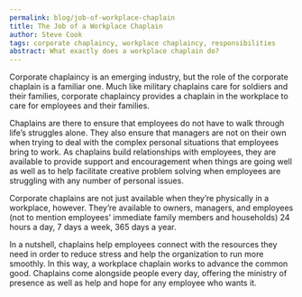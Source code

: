```yaml
---
permalink: blog/job-of-workplace-chaplain
title: The Job of a Workplace Chaplain
author: Steve Cook
tags: corporate chaplaincy, workplace chaplaincy, responsibilities
abstract: What exactly does a workplace chaplain do?
---
```

Corporate chaplaincy is an emerging industry, but the role of the corporate chaplain is a familiar one. Much like military chaplains care for soldiers and their families, corporate chaplaincy provides a chaplain in the workplace to care for employees and their families.

Chaplains are there to ensure that employees do not have to walk through life&#8217;s struggles alone. They also ensure that managers are not on their own when trying to deal with the complex personal situations that employees bring to work. As chaplains build relationships with employees, they are available to provide support and encouragement when things are going well as well as to help facilitate creative problem solving when employees are struggling with any number of personal issues.

Corporate chaplains are not just available when they&#8217;re physically in a workplace, however. They&#8217;re available to owners, managers, and employees (not to mention employees&#8217; immediate family members and households) 24 hours a day, 7 days a week, 365 days a year.

In a nutshell, chaplains help employees connect with the resources they need in order to reduce stress and help the organization to run more smoothly. In this way, a workplace chaplain works to advance the common good. Chaplains come alongside people every day, offering the ministry of presence as well as help and hope for any employee who wants it.

